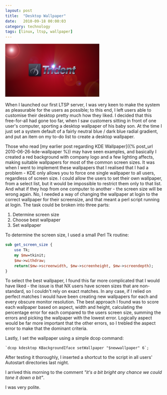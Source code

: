 ```yaml
---
layout: post
title:  "Desktop Wallpaper"
date:   2010-09-18 00:00:03
category: technology
tags: [linux, ltsp, wallpaper]
---
```


<img src="/assets/trident-wallpaper-300.png" class="image-right" alt="Trident Wallpaper">

When I launched our first LTSP server, I was very keen to make the system as pleasurable for the users as possible; to this end, I left users able to customise their desktop pretty much how they liked.  I decided that this free-for-all had gone too far, when I saw customers sitting in front of one user's computer, sporting a desktop wallpaper of his baby son.  At the time I just set a system default of a fairly neutral blue / dark blue radial gradient, and put an item on my to-do list to create a desktop wallpaper.

<!--more-->

Those who read [my earlier post regarding KDE Wallpaper]({% post_url 2010-06-26-kde-wallpaper %}) may have seen examples, and basically I created a red background with company logo and a few lighting affects, making suitable wallpapers for most of the common screen sizes.  It was when I went to implement these wallpapers that I realised that I had a problem - KDE only allows you to force one single wallpaper to all users, regardless of screen size.  I could allow the users to set their own wallpaper, from a select list, but it would be impossible to restrict them only to that list.  And what if they hop from one computer to another - the screen size will be wrong again.  No, I needed a way of changing the wallpaper at login to the correct wallpaper for their screensize, and that meant a perl script running at login.  The task could be broken into three parts:

 1. Determine screen size
 2. Choose best wallpaper
 3. Set wallpaper

To determine the screen size, I used a small Perl Tk routine:

```pl
sub get_screen_size {
    use Tk;
    my $mw=tkinit;
    $mw->withdraw;
    return($mw->screenwidth, $mw->screenheight, $mw->screendepth);
}
```

To select the best wallpaper, I found this far more complicated that I would have liked - the issue is that NX users have screen sizes that are non-standard, so I couldn't rely on exact matches.  In any case, if I relied on perfect matches I would have been creating new wallpapers for each and every obscure monitor resolution.  The best approach I found was to score each wallpaper based on aspect, width and height, calculating the percentage error for each compared to the users screen size, summing the errors and picking the wallpaper with the lowest error.  Logically aspect would be far more important that the other errors, so I trebled the aspect error to make that the dominant criteria.

Lastly, I set the wallpaper using a simple dcop command:

    `dcop kdesktop KBackgroundIface setWallpaper "$newwallpaper" 6`;

After testing it thoroughly, I inserted a shortcut to the script in all users' Autostart directories last night.

I arrived this morning to the comment *"it's a bit bright any chance we could tone it down a bit"*.

I was very polite.

